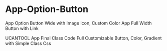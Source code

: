 # App-Option-Button
App Option Button Wide with Image Icon, Custom Color
App Full Width Button with Link

UCANTOOL App Final Class Code
Full Customizable Button, Color, Gradient with Simple Class Css
